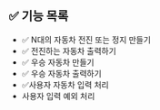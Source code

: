 ## ✅ 기능 목록

- ✅ N대의 자동차 전진 또는 정지 만들기
- ✅ 전진하는 자동차 출력하기
- ✅ 우승 자동차 만들기
- ✅ 우승 자동차 출력하기
- ✅사용자 자동차 입력 처리
- 사용자 입력 예외 처리